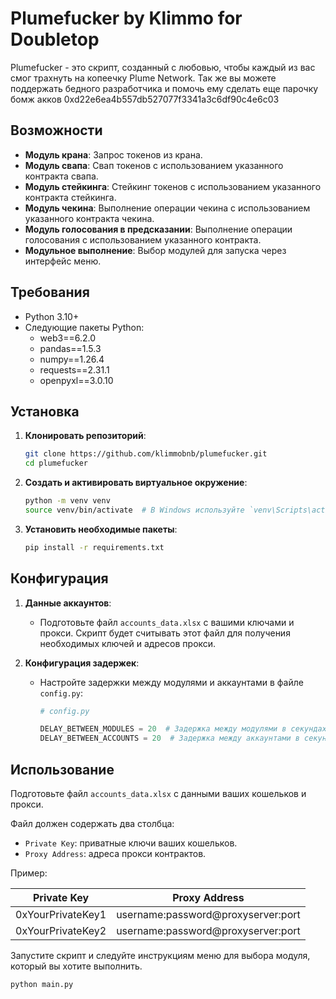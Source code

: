 # Plumefucker by Klimmo for Doubletop 

Plumefucker - это скрипт, созданный с любовью, чтобы каждый из вас смог трахнуть на копеечку Plume Network. 
Так же вы можете поддержать бедного разработчика и помочь ему сделать еще парочку бомж акков 0xd22e6ea4b557db527077f3341a3c6df90c4e6c03

## Возможности

- **Модуль крана**: Запрос токенов из крана.
- **Модуль свапа**: Свап токенов с использованием указанного контракта свапа.
- **Модуль стейкинга**: Стейкинг токенов с использованием указанного контракта стейкинга.
- **Модуль чекина**: Выполнение операции чекина с использованием указанного контракта чекина.
- **Модуль голосования в предсказании**: Выполнение операции голосования с использованием указанного контракта.
- **Модульное выполнение**: Выбор модулей для запуска через интерфейс меню.

## Требования

- Python 3.10+
- Следующие пакеты Python:
  - web3==6.2.0
  - pandas==1.5.3
  - numpy==1.26.4
  - requests==2.31.1
  - openpyxl==3.0.10

## Установка

1. **Клонировать репозиторий**:
    ```bash
    git clone https://github.com/klimmobnb/plumefucker.git
    cd plumefucker
    ```

2. **Создать и активировать виртуальное окружение**:
    ```bash
    python -m venv venv
    source venv/bin/activate  # В Windows используйте `venv\Scripts\activate`
    ```

3. **Установить необходимые пакеты**:
    ```bash
    pip install -r requirements.txt
    ```

## Конфигурация

1. **Данные аккаунтов**:
   - Подготовьте файл `accounts_data.xlsx` с вашими ключами и прокси. Скрипт будет считывать этот файл для получения необходимых ключей и адресов прокси.

2. **Конфигурация задержек**:
   - Настройте задержки между модулями и аккаунтами в файле `config.py`:
     ```python
     # config.py

     DELAY_BETWEEN_MODULES = 20  # Задержка между модулями в секундах
     DELAY_BETWEEN_ACCOUNTS = 20  # Задержка между аккаунтами в секундах
     ```

## Использование
Подготовьте файл `accounts_data.xlsx` с данными ваших кошельков и прокси.

Файл должен содержать два столбца:

- `Private Key`: приватные ключи ваших кошельков.
- `Proxy Address`: адреса прокси контрактов.

Пример:

| Private Key                        | Proxy Address                      |
|------------------------------------|------------------------------------|
| 0xYourPrivateKey1                  | username:password@proxyserver:port |
| 0xYourPrivateKey2                  | username:password@proxyserver:port |


Запустите скрипт и следуйте инструкциям меню для выбора модуля, который вы хотите выполнить.

```bash
python main.py
